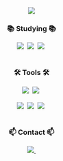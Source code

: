 <!--타이틀 부분-->
<div align="center">
  <img src="https://upload.wikimedia.org/wikipedia/commons/thumb/c/c2/GitHub_Invertocat_Logo.svg/100px-GitHub_Invertocat_Logo.svg.png" />
</div>

<!--내용 부분-->
<h3 align="center">📚 Studying 📚</h3>
<div align="center">
  <img src="https://img.shields.io/badge/java-5283A2.svg?style=for-the-badge&logo=oracle&logoColor=F0931C" />&nbsp
  <img src="https://img.shields.io/badge/python-36709F.svg?style=for-the-badge&logo=python&logoColor=FBE46A" />&nbsp
  <img src="https://img.shields.io/badge/flutter-20232a.svg?style=for-the-badge&logo=flutter&logoColor=54C5F8" />&nbsp
</div>

<br>

<h3 align="center">🛠 Tools 🛠</h3>
<div align="center">
  <img src="https://img.shields.io/badge/git-F05033.svg?style=for-the-badge&logo=git&logoColor=white" />&nbsp
  <img src="https://img.shields.io/badge/github-181717.svg?style=for-the-badge&logo=github&logoColor=white" />&nbsp
</div>

<br>

<div align="center">
  <img src="https://img.shields.io/badge/VSCode-2C2C32.svg?style=for-the-badge&logo=visual-studio-code&logoColor=22ABF3" />&nbsp
  <img src="https://img.shields.io/badge/intellij-2C2C32.svg?style=for-the-badge&logo=intellijidea&logoColor=B45AA9" />&nbsp
  <img src="https://img.shields.io/badge/VM-2C2C32.svg?style=for-the-badge&logo=virtualbox&logoColor=F2F2F2" />&nbsp
<!--   <img src="https://img.shields.io/badge/Colab-2C2C32.svg?style=for-the-badge&logo=googlecolab&logoColor=F9AB00" />&nbsp -->
</div>

<br>

<h3 align="center">📫 Contact 📫</h3>
<div align="center">
  <a href="https://velog.io/@codingmaster">
    <img src="https://img.shields.io/badge/Velog-1EBC8F?style=for-the-badge&logo=velog&logoColor=white" />&nbsp
  </a>
</div>
